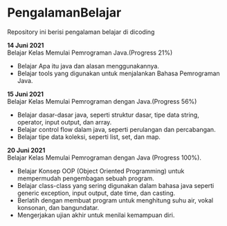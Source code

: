 # PengalamanBelajar
Repository ini berisi pengalaman belajar di dicoding

**14 Juni 2021**  
Belajar Kelas Memulai Pemrograman Java.(Progress 21%)
* Belajar Apa itu java dan alasan menggunakannya.
* Belajar tools yang digunakan untuk menjalankan Bahasa Pemrograman Java.

**15 Juni 2021**  
Belajar Kelas Memulai Pemrograman dengan Java.(Progress 56%)
* Belajar dasar-dasar java, seperti struktur dasar, tipe data string, operator, input output, dan array.
* Belajar control flow dalam java, seperti perulangan dan percabangan.
* Belajar tipe data koleksi, seperti list, set, dan map.

**20 Juni 2021**  
Belajar Kelas Memulai Pemrograman dengan Java (Progress 100%).
* Belajar Konsep OOP (Object Oriented Programming) untuk mempermudah pengembagan sebuah program.
* Belajar class-class yang sering digunakan dalam bahasa java seperti generic exception, input output, date time, dan casting.
* Berlatih dengan membuat program untuk menghitung suhu air, vokal konsonan, dan bangundatar.
* Mengerjakan ujian akhir untuk menilai kemampuan diri.
